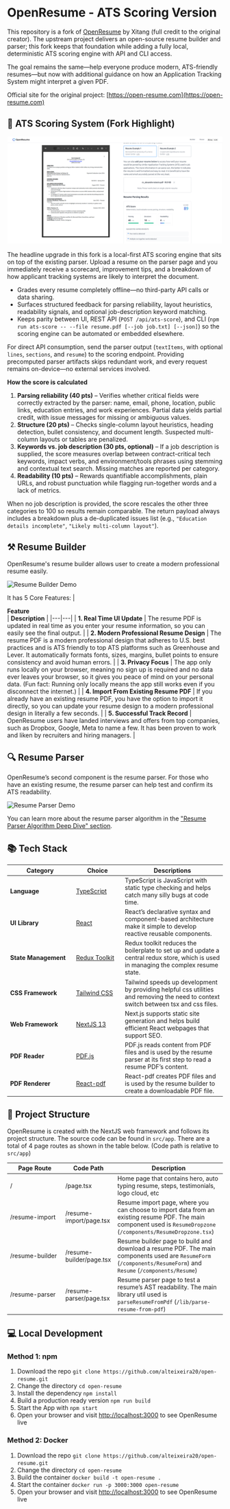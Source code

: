 # OpenResume - ATS Scoring Version

This repository is a fork of [OpenResume](https://github.com/xitanggg/open-resume/) by Xitang (full credit to the original creator). The upstream project delivers an open-source resume builder and parser; this fork keeps that foundation while adding a fully local, deterministic ATS scoring engine with API and CLI access.

The goal remains the same—help everyone produce modern, ATS-friendly resumes—but now with additional guidance on how an Application Tracking System might interpret a given PDF.

Official site for the original project: [https://open-resume.com](https://open-resume.com)

## 🚀 ATS Scoring System (Fork Highlight)

![ATS Scoring System](public/assets/ATS_scoring.png)

The headline upgrade in this fork is a local-first ATS scoring engine that sits on top of the existing parser. Upload a resume on the parser page and you immediately receive a scorecard, improvement tips, and a breakdown of how applicant tracking systems are likely to interpret the document.

- Grades every resume completely offline—no third-party API calls or data sharing.
- Surfaces structured feedback for parsing reliability, layout heuristics, readability signals, and optional job-description keyword matching.
- Keeps parity between UI, REST API (`POST /api/ats-score`), and CLI (`npm run ats-score -- --file resume.pdf [--job job.txt] [--json]`) so the scoring engine can be automated or embedded elsewhere.

For direct API consumption, send the parser output (`textItems`, with optional `lines`, `sections`, and `resume`) to the scoring endpoint. Providing precomputed parser artifacts skips redundant work, and every request remains on-device—no external services involved.

**How the score is calculated**

1. **Parsing reliability (40 pts)** – Verifies whether critical fields were correctly extracted by the parser: name, email, phone, location, public links, education entries, and work experiences. Partial data yields partial credit, with issue messages for missing or ambiguous values.
2. **Structure (20 pts)** – Checks single-column layout heuristics, heading detection, bullet consistency, and document length. Suspected multi-column layouts or tables are penalized.
3. **Keywords vs. job description (30 pts, optional)** – If a job description is supplied, the score measures overlap between contract-critical tech keywords, impact verbs, and environment/tools phrases using stemming and contextual text search. Missing matches are reported per category.
4. **Readability (10 pts)** – Rewards quantifiable accomplishments, plain URLs, and robust punctuation while flagging run-together words and a lack of metrics.

When no job description is provided, the score rescales the other three categories to 100 so results remain comparable. The return payload always includes a breakdown plus a de-duplicated issues list (e.g., `"Education details incomplete"`, `"Likely multi-column layout"`).

## ⚒️ Resume Builder

OpenResume's resume builder allows user to create a modern professional resume easily.

![Resume Builder Demo](https://i.ibb.co/jzcrrt8/resume-builder-demo-optimize.gif)

It has 5 Core Features:
| <div style="width:285px">**Feature**</div> | **Description** |
|---|---|
| **1. Real Time UI Update** | The resume PDF is updated in real time as you enter your resume information, so you can easily see the final output. |
| **2. Modern Professional Resume Design** | The resume PDF is a modern professional design that adheres to U.S. best practices and is ATS friendly to top ATS platforms such as Greenhouse and Lever. It automatically formats fonts, sizes, margins, bullet points to ensure consistency and avoid human errors. |
| **3. Privacy Focus** | The app only runs locally on your browser, meaning no sign up is required and no data ever leaves your browser, so it gives you peace of mind on your personal data. (Fun fact: Running only locally means the app still works even if you disconnect the internet.) |
| **4. Import From Existing Resume PDF** | If you already have an existing resume PDF, you have the option to import it directly, so you can update your resume design to a modern professional design in literally a few seconds. |
| **5. Successful Track Record** | OpenResume users have landed interviews and offers from top companies, such as Dropbox, Google, Meta to name a few. It has been proven to work and liken by recruiters and hiring managers. |

## 🔍 Resume Parser

OpenResume’s second component is the resume parser. For those who have an existing resume, the resume parser can help test and confirm its ATS readability.

![Resume Parser Demo](https://i.ibb.co/JvSVwNk/resume-parser-demo-optimize.gif)

You can learn more about the resume parser algorithm in the ["Resume Parser Algorithm Deep Dive" section](https://open-resume.com/resume-parser).

## 📚 Tech Stack

| <div style="width:140px">**Category**</div> | <div style="width:100px">**Choice**</div> | **Descriptions** |
|---|---|---|
| **Language** | [TypeScript](https://github.com/microsoft/TypeScript) | TypeScript is JavaScript with static type checking and helps catch many silly bugs at code time. |
| **UI Library** | [React](https://github.com/facebook/react) | React’s declarative syntax and component-based architecture make it simple to develop reactive reusable components. |
| **State Management** | [Redux Toolkit](https://github.com/reduxjs/redux-toolkit) | Redux toolkit reduces the boilerplate to set up and update a central redux store, which is used in managing the complex resume state. |
| **CSS Framework** | [Tailwind CSS](https://github.com/tailwindlabs/tailwindcss) | Tailwind speeds up development by providing helpful css utilities and removing the need to context switch between tsx and css files. |
| **Web Framework** | [NextJS 13](https://github.com/vercel/next.js) | Next.js supports static site generation and helps build efficient React webpages that support SEO. |
| **PDF Reader** | [PDF.js](https://github.com/mozilla/pdf.js) | PDF.js reads content from PDF files and is used by the resume parser at its first step to read a resume PDF’s content. |
| **PDF Renderer** | [React-pdf](https://github.com/diegomura/react-pdf) | React-pdf creates PDF files and is used by the resume builder to create a downloadable PDF file. |

## 📁 Project Structure

OpenResume is created with the NextJS web framework and follows its project structure. The source code can be found in `src/app`. There are a total of 4 page routes as shown in the table below. (Code path is relative to `src/app`)

| <div style="width:115px">**Page Route**</div> | **Code Path** | **Description** |
|---|---|---|
| / | /page.tsx | Home page that contains hero, auto typing resume, steps, testimonials, logo cloud, etc |
| /resume-import | /resume-import/page.tsx | Resume import page, where you can choose to import data from an existing resume PDF. The main component used is `ResumeDropzone` (`/components/ResumeDropzone.tsx`) |
| /resume-builder | /resume-builder/page.tsx | Resume builder page to build and download a resume PDF. The main components used are `ResumeForm` (`/components/ResumeForm`) and `Resume` (`/components/Resume`) |
| /resume-parser | /resume-parser/page.tsx | Resume parser page to test a resume’s AST readability. The main library util used is `parseResumeFromPdf` (`/lib/parse-resume-from-pdf`) |

## 💻 Local Development

### Method 1: npm

1. Download the repo `git clone https://github.com/alteixeira20/open-resume.git`
2. Change the directory `cd open-resume`
3. Install the dependency `npm install`
4. Build a production ready version `npm run build`
5. Start the App with `npm start`
6. Open your browser and visit [http://localhost:3000](http://localhost:3000) to see OpenResume live

### Method 2: Docker

1. Download the repo `git clone https://github.com/alteixeira20/open-resume.git`
2. Change the directory `cd open-resume`
3. Build the container `docker build -t open-resume .`
4. Start the container `docker run -p 3000:3000 open-resume`
5. Open your browser and visit [http://localhost:3000](http://localhost:3000) to see OpenResume live
